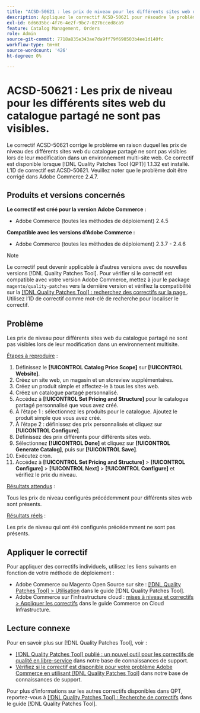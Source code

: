 ```yaml
---
title: "ACSD-50621 : les prix de niveau pour les différents sites web du catalogue partagé ne sont pas visibles"
description: Appliquez le correctif ACSD-50621 pour résoudre le problème Adobe Commerce en raison duquel les prix de niveau des différents sites web du catalogue partagé ne sont pas visibles lors de leur modification dans un environnement multi-site.
exl-id: 6d6635bc-4f76-4e2f-9bc7-0276cced8ca9
feature: Catalog Management, Orders
role: Admin
source-git-commit: 7718a835e343ae7da9ff79f690503b4ee1d140fc
workflow-type: tm+mt
source-wordcount: '426'
ht-degree: 0%

---
```


# ACSD-50621 : Les prix de niveau pour les différents sites web du catalogue partagé ne sont pas visibles.

Le correctif ACSD-50621 corrige le problème en raison duquel les prix de niveau des différents sites web du catalogue partagé ne sont pas visibles lors de leur modification dans un environnement multi-site web. Ce correctif est disponible lorsque [!DNL Quality Patches Tool (QPT)] 1.1.32 est installé. L’ID de correctif est ACSD-50621. Veuillez noter que le problème doit être corrigé dans Adobe Commerce 2.4.7.

## Produits et versions concernés

**Le correctif est créé pour la version Adobe Commerce :**

* Adobe Commerce (toutes les méthodes de déploiement) 2.4.5

**Compatible avec les versions d’Adobe Commerce :**

* Adobe Commerce (toutes les méthodes de déploiement) 2.3.7 - 2.4.6

>[!NOTE]
>
>Le correctif peut devenir applicable à d’autres versions avec de nouvelles versions [!DNL Quality Patches Tool]. Pour vérifier si le correctif est compatible avec votre version Adobe Commerce, mettez à jour le package `magento/quality-patches` vers la dernière version et vérifiez la compatibilité sur la [[!DNL Quality Patches Tool] : recherchez des correctifs sur la page ](https://experienceleague.adobe.com/tools/commerce-quality-patches/index.html). Utilisez l’ID de correctif comme mot-clé de recherche pour localiser le correctif.

## Problème

Les prix de niveau pour différents sites web du catalogue partagé ne sont pas visibles lors de leur modification dans un environnement multisite.

<u>Étapes à reproduire</u> :

1. Définissez le **[!UICONTROL Catalog Price Scope]** sur **[!UICONTROL Website]**.
1. Créez un site web, un magasin et un storeview supplémentaires.
1. Créez un produit simple et affectez-le à tous les sites web.
1. Créez un catalogue partagé personnalisé.
1. Accédez à **[!UICONTROL Set Pricing and Structure]** pour le catalogue partagé personnalisé que vous avez créé.
1. À l’étape 1 : sélectionnez les produits pour le catalogue. Ajoutez le produit simple que vous avez créé.
1. À l’étape 2 : définissez des prix personnalisés et cliquez sur **[!UICONTROL Configure]**.
1. Définissez des prix différents pour différents sites web.
1. Sélectionnez **[!UICONTROL Done]** et cliquez sur **[!UICONTROL Generate Catalog]**, puis sur **[!UICONTROL Save]**.
1. Exécutez cron.
1. Accédez à **[!UICONTROL Set Pricing and Structure]** > **[!UICONTROL Configure]** > **[!UICONTROL Next]** > **[!UICONTROL Configure]** et vérifiez le prix du niveau.

<u>Résultats attendus</u> :

Tous les prix de niveau configurés précédemment pour différents sites web sont présents.

<u>Résultats réels</u> :

Les prix de niveau qui ont été configurés précédemment ne sont pas présents.

## Appliquer le correctif

Pour appliquer des correctifs individuels, utilisez les liens suivants en fonction de votre méthode de déploiement :

* Adobe Commerce ou Magento Open Source sur site : [[!DNL Quality Patches Tool] > Utilisation](https://experienceleague.adobe.com/docs/commerce-operations/tools/quality-patches-tool/usage.html) dans le guide [!DNL Quality Patches Tool].
* Adobe Commerce sur l’infrastructure cloud : [mises à niveau et correctifs > Appliquer les correctifs](https://experienceleague.adobe.com/docs/commerce-cloud-service/user-guide/develop/upgrade/apply-patches.html) dans le guide Commerce on Cloud Infrastructure.

## Lecture connexe

Pour en savoir plus sur [!DNL Quality Patches Tool], voir :

* [[!DNL Quality Patches Tool] publié : un nouvel outil pour les correctifs de qualité en libre-service](/help/announcements/adobe-commerce-announcements/magento-quality-patches-released-new-tool-to-self-serve-quality-patches.md) dans notre base de connaissances de support.
* [Vérifiez si le correctif est disponible pour votre problème Adobe Commerce en utilisant  [!DNL Quality Patches Tool]](/help/support-tools/patches-available-in-qpt-tool/check-patch-for-magento-issue-with-magento-quality-patches.md) dans notre base de connaissances de support.

Pour plus d&#39;informations sur les autres correctifs disponibles dans QPT, reportez-vous à [[!DNL Quality Patches Tool] : Recherche de correctifs](https://experienceleague.adobe.com/tools/commerce-quality-patches/index.html) dans le guide [!DNL Quality Patches Tool].
